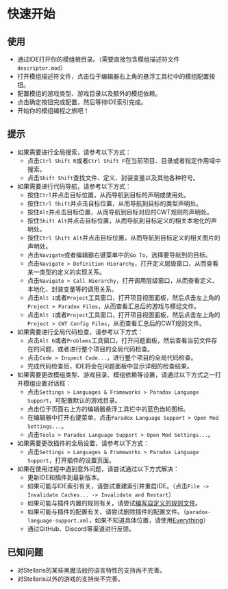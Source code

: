 # 快速开始

## 使用

* 通过IDE打开你的模组根目录。（需要直接包含模组描述符文件`descriptor.mod`）
* 打开模组描述符文件，点击位于编辑器右上角的悬浮工具栏中的模组配置按钮。
* 配置模组的游戏类型、游戏目录以及额外的模组依赖。
* 点击确定按钮完成配置，然后等待IDE索引完成。
* 开始你的模组编程之旅吧！

## 提示

* 如果需要进行全局搜索，请参考以下方式：
  * 点击`Ctrl Shift R`或者`Ctrl Shift F`在当前项目、目录或者指定作用域中搜索。
  * 点击`Shift Shift`查找文件、定义、封装变量以及其他各种符号。
* 如果需要进行代码导航，请参考以下方式：
  * 按住`Ctrl`并点击目标位置，从而导航到目标的声明或使用处。
  * 按住`Ctrl Shift`并点击目标位置，从而导航到目标的类型声明处。
  * 按住`Alt`并点击目标位置，从而导航到目标对应的CWT规则的声明处。
  * 按住`Shift Alt`并点击目标位置，从而导航到目标定义的相关本地化的声明处。
  * 按住`Ctrl Shift Alt`并点击目标位置，从而导航到目标定义的相关图片的声明处。
  * 点击`Navigate`或者编辑器右键菜单中的`Go To`，选择要导航到的目标。
  * 点击`Navigate > Definition Hierarchy`，打开定义层级窗口，从而查看某一类型的定义的实现关系。
  * 点击`Navigate > Call Hierarchy`，打开调用层级窗口，从而查看定义、本地化、封装变量等的调用关系。
  * 点击`Alt 1`或者`Project`工具窗口，打开项目视图面板，然后点击左上角的`Project > Paradox Files`，从而查看汇总后的游戏与模组文件。
  * 点击`Alt 1`或者`Project`工具窗口，打开项目视图面板，然后点击左上角的`Project > CWT Config Files`，从而查看汇总后的CWT规则文件。
* 如果需要进行全局代码检查，请参考以下方式：
  * 点击`Alt 6`或者`Problems`工具窗口，打开问题面板，然后查看当前文件存在的问题，或者进行整个项目的全局代码检查。
  * 点击`Code > Inspect Code...`，进行整个项目的全局代码检查。
  * 完成代码检查后，IDE将会在问题面板中显示详细的检查结果。
* 如果需要更改模组类型、游戏目录、模组依赖等设置，请通过以下方式之一打开模组设置对话框：
  * 点击`Settings > Languages & Frameworks > Paradox Language Support`，可配置默认的游戏目录。
  * 点击位于页面右上方的编辑器悬浮工具栏中的蓝色齿轮图标。
  * 在编辑器中打开右键菜单，点击`Paradox Language Support > Open Mod Settings...`。
  * 点击`Tools > Paradox Language Support > Open Mod Settings...`。
* 如果需要更改插件的全局设置，请参考以下方式：
  * 点击`Settings > Languages & Frameworks > Paradox Language Support`，打开插件的设置页面。
* 如果在使用过程中遇到意外问题，请尝试通过以下方式解决：
  * 更新IDE和插件到最新版本。
  * 如果可能与IDE索引有关，请尝试重建索引并重启IDE。（点击`File -> Invalidate Caches... -> Invalidate and Restart`）
  * 如果可能与插件内置的规则有关，请尝试[编写自定义的规则文件](config.md#writing-cwt-config-files)。
  * 如果可能与插件的配置有关，请尝试删除插件的配置文件。（`paradox-language-support.xml`，如果不知道具体位置，请使用[Everything](https://www.voidtools.com)）
  * 通过GitHub、Discord等渠道进行反馈。

## 已知问题

* 对Stellaris的某些黑魔法般的语言特性的支持尚不完善。
* 对Stellaris以外的游戏的支持尚不完善。
